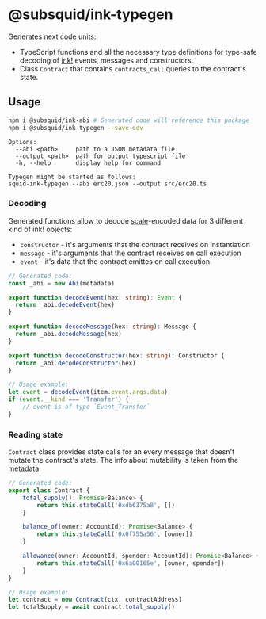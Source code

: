 # @subsquid/ink-typegen

Generates next code units:
* TypeScript functions and all the necessary type definitions
for type-safe decoding of [ink!](https://ink.substrate.io) events, messages and constructors.
* Class `Contract` that contains `contracts_call` queries to the contract's state.

## Usage

```bash
npm i @subsquid/ink-abi # Generated code will reference this package
npm i @subsquid/ink-typegen --save-dev
```

```
Options:
  --abi <path>     path to a JSON metadata file
  --output <path>  path for output typescript file
  -h, --help       display help for command

Typegen might be started as follows:
squid-ink-typegen --abi erc20.json --output src/erc20.ts
```

### Decoding
Generated functions allow to decode [scale](https://docs.substrate.io/reference/scale-codec/)-encoded data for 3 different kind of ink! objects:
* `constructor` - it's arguments that the contract receives on instantiation
* `message` - it's arguments that the contract receives on call execution
* `event` - it's data that the contract emittes on call execution
```ts
// Generated code:
const _abi = new Abi(metadata)

export function decodeEvent(hex: string): Event {
  return _abi.decodeEvent(hex)
}

export function decodeMessage(hex: string): Message {
  return _abi.decodeMessage(hex)
}

export function decodeConstructor(hex: string): Constructor {
  return _abi.decodeConstructor(hex)
}

// Usage example:
let event = decodeEvent(item.event.args.data)
if (event.__kind === 'Transfer') {
    // event is of type `Event_Transfer`
}
```

### Reading state
`Contract` class provides state calls for an every message that doesn't mutate the contract's state. The info about mutability is taken from the metadata.
```ts
// Generated code:
export class Contract {
    total_supply(): Promise<Balance> {
        return this.stateCall('0xdb6375a8', [])
    }

    balance_of(owner: AccountId): Promise<Balance> {
        return this.stateCall('0x0f755a56', [owner])
    }

    allowance(owner: AccountId, spender: AccountId): Promise<Balance> {
        return this.stateCall('0x6a00165e', [owner, spender])
    }
}

// Usage example:
let contract = new Contract(ctx, contractAddress)
let totalSupply = await contract.total_supply()
```
